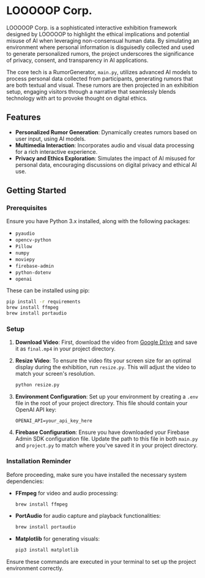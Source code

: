 # LOOOOOP Corp.

LOOOOOP Corp. is a sophisticated interactive exhibition framework designed by LOOOOOP to highlight the ethical implications and potential misuse of AI when leveraging non-consensual human data. By simulating an environment where personal information is disguisedly collected and used to generate personalized rumors, the project underscores the significance of privacy, consent, and transparency in AI applications.

The core tech is a RumorGenerator, `main.py`, utilizes advanced AI models to process personal data collected from participants, generating rumors that are both textual and visual. These rumors are then projected in an exhibition setup, engaging visitors through a narrative that seamlessly blends technology with art to provoke thought on digital ethics.

## Features

- **Personalized Rumor Generation**: Dynamically creates rumors based on user input, using AI models.
- **Multimedia Interaction**: Incorporates audio and visual data processing for a rich interactive experience.
- **Privacy and Ethics Exploration**: Simulates the impact of AI misused for personal data, encouraging discussions on digital privacy and ethical AI use.

## Getting Started

### Prerequisites
Ensure you have Python 3.x installed, along with the following packages:
- `pyaudio`
- `opencv-python`
- `Pillow`
- `numpy`
- `moviepy`
- `firebase-admin`
- `python-dotenv`
- `openai`

These can be installed using pip:

```bash
pip install -r requirements
brew install ffmpeg
brew install portaudio
```
### Setup

1. **Download Video**: First, download the video from [Google Drive](https://drive.google.com/file/d/1S3111Ju50ZbsuiWTxmhUVCgJpNT31vai/view?usp=sharing) and save it as `final.mp4` in your project directory.

2. **Resize Video**: To ensure the video fits your screen size for an optimal display during the exhibition, run `resize.py`. This will adjust the video to match your screen's resolution.
    ```bash
    python resize.py
    ```

3. **Environment Configuration**: Set up your environment by creating a `.env` file in the root of your project directory. This file should contain your OpenAI API key:
    ```
    OPENAI_API=your_api_key_here
    ```

4. **Firebase Configuration**: Ensure you have downloaded your Firebase Admin SDK configuration file. Update the path to this file in both `main.py` and `project.py` to match where you've saved it in your project directory.

### Installation Reminder

Before proceeding, make sure you have installed the necessary system dependencies:

- **FFmpeg** for video and audio processing:
    ```bash
    brew install ffmpeg
    ```
    
- **PortAudio** for audio capture and playback functionalities:
    ```bash
    brew install portaudio
    ```
    
- **Matplotlib** for generating visuals:
    ```bash
    pip3 install matplotlib
    ```
Ensure these commands are executed in your terminal to set up the project environment correctly.

